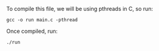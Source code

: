 To compile this file, we will be using pthreads in C, so run:
```
gcc -o run main.c -pthread
```

Once compiled, run:
```
./run
```
